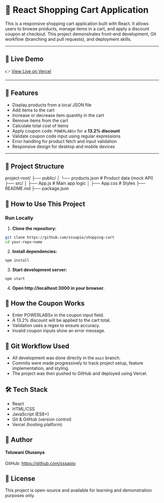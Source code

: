 # 🛒 React Shopping Cart Application

This is a responsive shopping cart application built with React. It allows users to browse products, manage items in a cart, and apply a discount coupon at checkout. This project demonstrates front-end development, Git workflow (branching and pull requests), and deployment skills.

---

## 🔗 Live Demo

👉 [View Live on Vercel](https://shopping-cart-opal-chi.vercel.app/)

---

## 📌 Features

- Display products from a local JSON file
- Add items to the cart
- Increase or decrease item quantity in the cart
- Remove items from the cart
- Calculate total cost of items
- Apply coupon code: `POWERLABSx` for a **13.2% discount**
- Validate coupon code input using regular expressions
- Error handling for product fetch and input validation
- Responsive design for desktop and mobile devices

---

## 📁 Project Structure

project-root/
├── public/
│ └── products.json # Product data (mock API)
├── src/
│ ├── App.js # Main app logic
│ ├── App.css # Styles
├── README.md
├── package.json

## 🧠 How to Use This Project

### Run Locally

1. **Clone the repository:**

```bash
git clone https://github.com/sssapio/shopping-cart
cd your-repo-name
```

2. **Install dependencies:**

```bash
npm install
```

3. **Start development server:**

```bash
npm start
```

4. **Open http://localhost:3000 in your browser.**

## 🧪 How the Coupon Works

- Enter POWERLABSx in the coupon input field.
- A 13.2% discount will be applied to the cart total.
- Validation uses a regex to ensure accuracy.
- Invalid coupon inputs show an error message.

## 🔀 Git Workflow Used

- All development was done directly in the `main` branch.
- Commits were made progressively to track project setup, feature implementation, and styling.
- The project was then pushed to GitHub and deployed using Vercel.

## 🛠 Tech Stack

- React
- HTML/CSS
- JavaScript (ES6+)
- Git & GitHub (version control)
- Vercel (hosting platform)

## 🧑 Author

#### Toluwani Olusanya

GitHub: https://github.com/sssapio

## 📜 License

This project is open-source and available for learning and demonstration purposes only.
